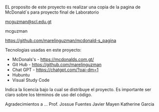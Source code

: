 EL proposito de este proyecto es realizar una copia de la pagina de McDonald´s para proyecto final de Laboratorio

mcguzman@scl.edu.gt

mcguzman

https://github.com/marelinguzman/mcdonald-s_pagina

Tecnologias usadas en este proyecto:
- McDonals's - https://mcdonalds.com.gt/
- Git Hub - https://github.com/marelinguzman
- Chat GPT - https://chatgpt.com/?oai-dm=1
- Hubuntu
- Visual Study Code

Indica la licencia bajo la cual se distribuye el proyecto. Es importante ser claro sobre los términos de uso del código.

Agradecimientos a ...
Prof. Jossue Fuentes
Javier Mayen
Katherine Garcia
